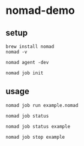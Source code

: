 # nomad-demo

## setup

```
brew install nomad
nomad -v
```

```
nomad agent -dev
```

```
nomad job init
```

## usage

```
nomad job run example.nomad
```

```
nomad job status 
```

```
nomad job status example
```

```
nomad job stop example
```
